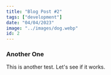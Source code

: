 ```yaml
---
title: "Blog Post #2"
tags: ["development"]
date: "04/04/2023"
image: "../images/dog.webp"
id: 2
---
```


### Another One

This is another test. Let's see if it works.
